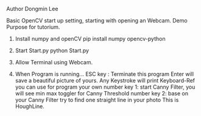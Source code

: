 Author Dongmin Lee

Basic OpenCV start up setting, starting with opening an Webcam.
Demo Purpose for tutorium.

1. Install numpy and openCV
   pip install numpy opencv-python

2. Start Start.py
	 python Start.py

3. Allow Terminal using Webcam.

4. When Program is running...
	 ESC key : Terminate this program
	 Enter will save a beautiful picture of yours.
   Any Keystroke will print Keyboard-Ref you can use for program your own 
   number key 1: start Canny Filter, you will see min max toggler for Canny Threshold
   number key 2: base on your Canny Filter try to find one straight line in your photo
                 This is HoughLine.

		
